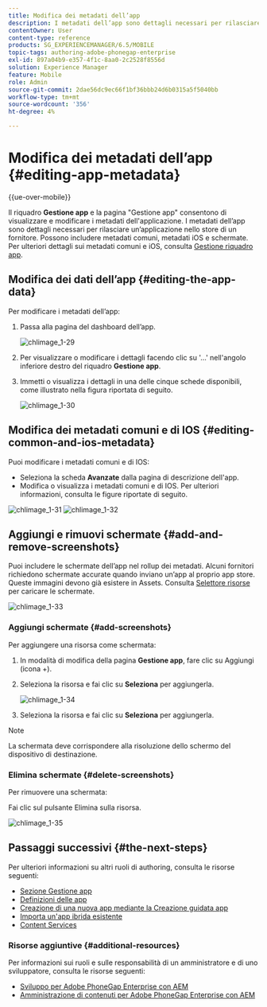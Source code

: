 ```yaml
---
title: Modifica dei metadati dell’app
description: I metadati dell’app sono dettagli necessari per rilasciare un’applicazione nello store di un fornitore. Segui questa pagina per scoprire come modificare i dati dell’app.
contentOwner: User
content-type: reference
products: SG_EXPERIENCEMANAGER/6.5/MOBILE
topic-tags: authoring-adobe-phonegap-enterprise
exl-id: 897a04b9-e357-4f1c-8aa0-2c2528f8556d
solution: Experience Manager
feature: Mobile
role: Admin
source-git-commit: 2dae56dc9ec66f1bf36bbb24d6b0315a5f5040bb
workflow-type: tm+mt
source-wordcount: '356'
ht-degree: 4%

---
```


# Modifica dei metadati dell’app {#editing-app-metadata}

{{ue-over-mobile}}

Il riquadro **Gestione app** e la pagina &quot;Gestione app&quot; consentono di visualizzare e modificare i metadati dell&#39;applicazione. I metadati dell’app sono dettagli necessari per rilasciare un’applicazione nello store di un fornitore. Possono includere metadati comuni, metadati iOS e schermate. Per ulteriori dettagli sui metadati comuni e iOS, consulta [Gestione riquadro app](/help/mobile/phonegap-app-details-tile.md).

## Modifica dei dati dell’app {#editing-the-app-data}

Per modificare i metadati dell’app:

1. Passa alla pagina del dashboard dell’app.

   ![chlimage_1-29](assets/chlimage_1-29.png)

1. Per visualizzare o modificare i dettagli facendo clic su &#39;...&#39; nell&#39;angolo inferiore destro del riquadro **Gestione app**.

1. Immetti o visualizza i dettagli in una delle cinque schede disponibili, come illustrato nella figura riportata di seguito.

   ![chlimage_1-30](assets/chlimage_1-30.png)

## Modifica dei metadati comuni e di IOS {#editing-common-and-ios-metadata}

Puoi modificare i metadati comuni e di IOS:

* Seleziona la scheda **Avanzate** dalla pagina di descrizione dell&#39;app.
* Modifica o visualizza i metadati comuni e di IOS. Per ulteriori informazioni, consulta le figure riportate di seguito.

![chlimage_1-31](assets/chlimage_1-31.png) ![chlimage_1-32](assets/chlimage_1-32.png)

## Aggiungi e rimuovi schermate {#add-and-remove-screenshots}

Puoi includere le schermate dell’app nel rollup dei metadati. Alcuni fornitori richiedono schermate accurate quando inviano un’app al proprio app store. Queste immagini devono già esistere in Assets. Consulta [Selettore risorse](../assets/search-assets.md#assetpicker) per caricare le schermate.

![chlimage_1-33](assets/chlimage_1-33.png)

### Aggiungi schermate {#add-screenshots}

Per aggiungere una risorsa come schermata:

1. In modalità di modifica della pagina **Gestione app**, fare clic su Aggiungi (icona +).
1. Seleziona la risorsa e fai clic su **Seleziona** per aggiungerla.

   ![chlimage_1-34](assets/chlimage_1-34.png)

1. Seleziona la risorsa e fai clic su **Seleziona** per aggiungerla.

>[!NOTE]
>
>La schermata deve corrispondere alla risoluzione dello schermo del dispositivo di destinazione.

### Elimina schermate {#delete-screenshots}

Per rimuovere una schermata:

Fai clic sul pulsante Elimina sulla risorsa.

![chlimage_1-35](assets/chlimage_1-35.png)

## Passaggi successivi {#the-next-steps}

Per ulteriori informazioni su altri ruoli di authoring, consulta le risorse seguenti:

* [Sezione Gestione app](/help/mobile/phonegap-app-details-tile.md)
* [Definizioni delle app](/help/mobile/phonegap-app-definitions.md)
* [Creazione di una nuova app mediante la Creazione guidata app](/help/mobile/phonegap-create-new-app.md)
* [Importa un&#39;app ibrida esistente](/help/mobile/phonegap-adding-content-to-imported-app.md)
* [Content Services](/help/mobile/develop-content-as-a-service.md)

### Risorse aggiuntive {#additional-resources}

Per informazioni sui ruoli e sulle responsabilità di un amministratore e di uno sviluppatore, consulta le risorse seguenti:

* [Sviluppo per Adobe PhoneGap Enterprise con AEM](/help/mobile/developing-in-phonegap.md)
* [Amministrazione di contenuti per Adobe PhoneGap Enterprise con AEM](/help/mobile/administer-phonegap.md)
